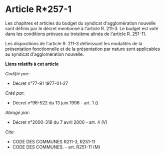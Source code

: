 # Article R*257-1

Les chapitres et articles du budget du syndicat d'agglomération nouvelle sont définis par le décret mentionné à l'article R.
211-3. Le budget est voté dans les conditions prévues au troisième alinéa de l'article R. 251-11.

Les dispositions de l'article R. 211-3 définissant les modalités de la présentation fonctionnelle et de la présentation par
nature sont applicables au syndicat d'agglomération nouvelle.

**Liens relatifs à cet article**

_Codifié par_:

  - Décret n°77-91 1977-01-27

_Créé par_:

  - Décret n°96-522 du 13 juin 1996 - art. 1 ()

_Abrogé par_:

  - Décret n°2000-318 du 7 avril 2000 - art. 4 (V)

_Cite_:

  - CODE DES COMMUNES R211-3, R251-11
  - CODE DES COMMUNES. - art. R251-11 (M)
